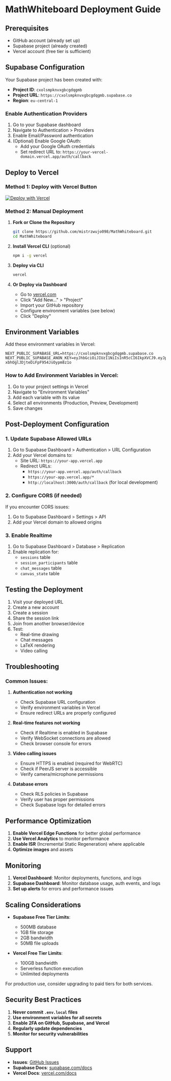 # MathWhiteboard Deployment Guide

## Prerequisites

- GitHub account (already set up)
- Supabase project (already created)
- Vercel account (free tier is sufficient)

## Supabase Configuration

Your Supabase project has been created with:
- **Project ID**: `cxolsmpknvxgbcgdqgmb`
- **Project URL**: `https://cxolsmpknvxgbcgdqgmb.supabase.co`
- **Region**: `eu-central-1`

### Enable Authentication Providers

1. Go to your Supabase dashboard
2. Navigate to Authentication > Providers
3. Enable Email/Password authentication
4. (Optional) Enable Google OAuth:
   - Add your Google OAuth credentials
   - Set redirect URL to: `https://your-vercel-domain.vercel.app/auth/callback`

## Deploy to Vercel

### Method 1: Deploy with Vercel Button

[![Deploy with Vercel](https://vercel.com/button)](https://vercel.com/new/clone?repository-url=https://github.com/mistrzwujo098/MathWhiteboard&env=NEXT_PUBLIC_SUPABASE_URL,NEXT_PUBLIC_SUPABASE_ANON_KEY)

### Method 2: Manual Deployment

1. **Fork or Clone the Repository**
   ```bash
   git clone https://github.com/mistrzwujo098/MathWhiteboard.git
   cd MathWhiteboard
   ```

2. **Install Vercel CLI** (optional)
   ```bash
   npm i -g vercel
   ```

3. **Deploy via CLI**
   ```bash
   vercel
   ```

4. **Or Deploy via Dashboard**
   - Go to [vercel.com](https://vercel.com)
   - Click "Add New..." > "Project"
   - Import your GitHub repository
   - Configure environment variables (see below)
   - Click "Deploy"

## Environment Variables

Add these environment variables in Vercel:

```env
NEXT_PUBLIC_SUPABASE_URL=https://cxolsmpknvxgbcgdqgmb.supabase.co
NEXT_PUBLIC_SUPABASE_ANON_KEY=eyJhbGciOiJIUzI1NiIsInR5cCI6IkpXVCJ9.eyJpc3MiOiJzdXBhYmFzZSIsInJlZiI6ImN4b2xzbXBrbnZ4Z2JjZ2RxZ21iIiwicm9sZSI6ImFub24iLCJpYXQiOjE3NTM5MTU0MDAsImV4cCI6MjA2OTQ5MTQwMH0.Nkq804R6s6Hkc-xbhOglJDjteDiFpF954JsOypm8z1o
```

### How to Add Environment Variables in Vercel:

1. Go to your project settings in Vercel
2. Navigate to "Environment Variables"
3. Add each variable with its value
4. Select all environments (Production, Preview, Development)
5. Save changes

## Post-Deployment Configuration

### 1. Update Supabase Allowed URLs

1. Go to Supabase Dashboard > Authentication > URL Configuration
2. Add your Vercel domains to:
   - Site URL: `https://your-app.vercel.app`
   - Redirect URLs:
     - `https://your-app.vercel.app/auth/callback`
     - `https://your-app.vercel.app/*`
     - `http://localhost:3000/auth/callback` (for local development)

### 2. Configure CORS (if needed)

If you encounter CORS issues:
1. Go to Supabase Dashboard > Settings > API
2. Add your Vercel domain to allowed origins

### 3. Enable Realtime

1. Go to Supabase Dashboard > Database > Replication
2. Enable replication for:
   - `sessions` table
   - `session_participants` table
   - `chat_messages` table
   - `canvas_state` table

## Testing the Deployment

1. Visit your deployed URL
2. Create a new account
3. Create a session
4. Share the session link
5. Join from another browser/device
6. Test:
   - Real-time drawing
   - Chat messages
   - LaTeX rendering
   - Video calling

## Troubleshooting

### Common Issues:

1. **Authentication not working**
   - Check Supabase URL configuration
   - Verify environment variables in Vercel
   - Ensure redirect URLs are properly configured

2. **Real-time features not working**
   - Check if Realtime is enabled in Supabase
   - Verify WebSocket connections are allowed
   - Check browser console for errors

3. **Video calling issues**
   - Ensure HTTPS is enabled (required for WebRTC)
   - Check if PeerJS server is accessible
   - Verify camera/microphone permissions

4. **Database errors**
   - Check RLS policies in Supabase
   - Verify user has proper permissions
   - Check Supabase logs for detailed errors

## Performance Optimization

1. **Enable Vercel Edge Functions** for better global performance
2. **Use Vercel Analytics** to monitor performance
3. **Enable ISR** (Incremental Static Regeneration) where applicable
4. **Optimize images** and assets

## Monitoring

1. **Vercel Dashboard**: Monitor deployments, functions, and logs
2. **Supabase Dashboard**: Monitor database usage, auth events, and logs
3. **Set up alerts** for errors and performance issues

## Scaling Considerations

- **Supabase Free Tier Limits**:
  - 500MB database
  - 1GB file storage
  - 2GB bandwidth
  - 50MB file uploads

- **Vercel Free Tier Limits**:
  - 100GB bandwidth
  - Serverless function execution
  - Unlimited deployments

For production use, consider upgrading to paid tiers for both services.

## Security Best Practices

1. **Never commit `.env.local` files**
2. **Use environment variables for all secrets**
3. **Enable 2FA on GitHub, Supabase, and Vercel**
4. **Regularly update dependencies**
5. **Monitor for security vulnerabilities**

## Support

- **Issues**: [GitHub Issues](https://github.com/mistrzwujo098/MathWhiteboard/issues)
- **Supabase Docs**: [supabase.com/docs](https://supabase.com/docs)
- **Vercel Docs**: [vercel.com/docs](https://vercel.com/docs)